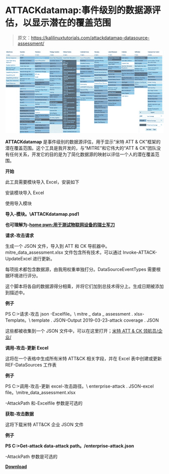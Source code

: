 # ATTACKdatamap:事件级别的数据源评估，以显示潜在的覆盖范围

> 原文：<https://kalilinuxtutorials.com/attackdatamap-datasource-assessment/>

[![ATTACKdatamap  : A Datasource Assessment On An Event Level To Show Potential Coverage](img//4e49d1cd6dd0d4fabca643041a6f66c3.png "ATTACKdatamap  : A Datasource Assessment On An Event Level To Show Potential Coverage")](https://1.bp.blogspot.com/-YD80T_XtprY/Xbcint7j2KI/AAAAAAAADKg/3Ttz3OYkW4sXbQY3BgKVlHxV4yyEtNV2ACLcBGAsYHQ/s1600/Attack.png)

**ATTACKdatamap** 是事件级别的数据源评估，用于显示“米特 ATT & CK”框架的潜在覆盖范围。这个工具是我开发的，与“MITRE”和它伟大的“ATT & CK”团队没有任何关系，开发它的目的是为了简化数据源的映射以评估一个人的潜在覆盖范围。

**开始**

此工具需要模块导入 Excel，安装如下

安装模块导入 Excel

使用导入模块

**导入-模块。\ATTACKdatamap.psd1**

**也可理解为-[home pwn:用于测试物联网设备的瑞士军刀](https://kalilinuxtutorials.com/homepwn-swiss-army-knife-pentesting-iot-devices/)**

**请求-攻击请求**

生成一个 JSON 文件，导入到 ATT 和 CK 导航器中。mitre_data_assessment.xlsx 文件包含所有技术，可以通过 Invoke-ATTACK-UpdateExcel 进行更新。

每项技术都包含数据源，由我用权重单独打分。DataSourceEventTypes 需要根据环境进行评分。

这个脚本将各自的数据源得分相乘，并将它们加到总技术得分上。生成日期被添加到描述中。

**例子**

PS C:>请求-攻击 json -Excelfile。\ mitre _ data _ assessment . xlsx-Template。\ template . JSON-Output 2019-03-23-attack coverage . JSON

这些都被收集到一个 JSON 文件中，可以在这里打开；[米特 ATT & CK 领航员/企业/](https://mitre-attack.github.io/attack-navigator/enterprise/)

**调用-攻击-更新 Excel**

这将在一个表格中生成所有米特 ATT&CK 相关字段，并在 Excel 表中创建或更新 REF-DataSources 工作表

**例子**

PS C:>调用-攻击-更新 excel-攻击路径。\ enterprise-attack . JSON-excel file。\mitre_data_assessment.xlsx

-AttackPath 和-Excelfile 参数是可选的

**获取-攻击数据**

这将下载米特 ATT&CK 企业 JSON 文件

**例子**

**PS C:>Get-attack data-attack path。/enterprise-attack.json**

-AttackPath 参数是可选的

[**Download**](https://github.com/olafhartong/ATTACKdatamap)